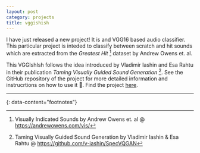 ```yaml
---
layout: post
category: projects
title: vggishish
---
```


I have just released a new project! It is and VGG16 based audio classifier. This particular project is inteded to classify between scratch and hit sounds which are extracted from the *Greatest Hit* [^1] dataset by Andrew Owens et. al.

This VGGIshIsh follows the idea introduced by Vladimir Iashin and Esa Rahtu in their publication *Taming Visually Guided Sound Generation* [^2]. See the GitHub repository of the project for more detailed information and instrucrtions on how to use it 🤩. Find the project [here](https://github.com/ilpoviertola/vggishish).

---
{: data-content="footnotes"}

[^1]: Visually Indicated Sounds by Andrew Owens et. al @ https://andrewowens.com/vis/
[^2]: Taming Visually Guided Sound Generation by Vladimir Iashin & Esa Rahtu @ https://github.com/v-iashin/SpecVQGAN
